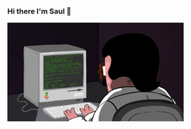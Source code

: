 ### Hi there I'm Saul 👋
<a href="https://github.com/saulsol">
  <img src="./static/KakaoTalk_20230907_201714465.gif" width="400"/>
</a>
